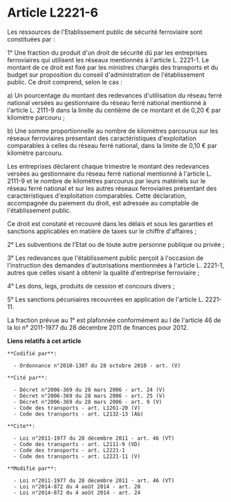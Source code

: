 # Article L2221-6

Les ressources de l'Etablissement public de sécurité ferroviaire sont constituées par : 

1° Une fraction du produit d'un droit de sécurité dû par les entreprises ferroviaires qui utilisent les réseaux mentionnés à
l'article L. 2221-1. Le montant de ce droit est fixé par les ministres chargés des transports et du budget sur proposition du
conseil d'administration de l'établissement public. Ce droit comprend, selon le cas : 

a) Un pourcentage du montant des redevances d'utilisation du réseau ferré national versées au gestionnaire du réseau ferré
national mentionné à l'article L. 2111-9 dans la limite du centième de ce montant et de 0,20 € par kilomètre parcouru ; 

b) Une somme proportionnelle au nombre de kilomètres parcourus sur les réseaux ferroviaires présentant des caractéristiques
d'exploitation comparables à celles du réseau ferré national, dans la limite de 0,10 € par kilomètre parcouru. 

Les entreprises déclarent chaque trimestre le montant des redevances versées au gestionnaire du réseau ferré national
mentionné à l'article L. 2111-9 et le nombre de kilomètres parcourus par leurs matériels sur le réseau ferré national et sur
les autres réseaux ferroviaires présentant des caractéristiques d'exploitation comparables. Cette déclaration, accompagnée du
paiement du droit, est adressée au comptable de l'établissement public. 

Ce droit est constaté et recouvré dans les délais et sous les garanties et sanctions applicables en matière de taxes sur le
chiffre d'affaires ; 

2° Les subventions de l'Etat ou de toute autre personne publique ou privée ; 

3° Les redevances que l'établissement public perçoit à l'occasion de l'instruction des demandes d'autorisations mentionnées à
l'article L. 2221-1, autres que celles visant à obtenir la qualité d'entreprise ferroviaire ; 

4° Les dons, legs, produits de cession et concours divers ; 

5° Les sanctions pécuniaires recouvrées en application de l'article L. 2221-11. 

La fraction prévue au 1° est plafonnée conformément au I de l'article 46 de la loi n° 2011-1977 du 28 décembre 2011 de
finances pour 2012.

**Liens relatifs à cet article**

	**Codifié par**:

	  - Ordonnance n°2010-1307 du 28 octobre 2010 - art. (V)

	**Cité par**:

	  - Décret n°2006-369 du 28 mars 2006 - art. 24 (V)
	  - Décret n°2006-369 du 28 mars 2006 - art. 25 (V)
	  - Décret n°2006-369 du 28 mars 2006 - art. 9 (V)
	  - Code des transports - art. L1261-20 (V)
	  - Code des transports - art. L2132-13 (Ab)

	**Cite**:

	  - Loi n°2011-1977 du 28 décembre 2011 - art. 46 (VT)
	  - Code des transports - art. L2111-9 (VD)
	  - Code des transports - art. L2221-1
	  - Code des transports - art. L2221-11 (V)

	**Modifié par**:

	  - Loi n°2011-1977 du 28 décembre 2011 - art. 46 (VT)
	  - Loi n°2014-872 du 4 août 2014 - art. 20
	  - Loi n°2014-872 du 4 août 2014 - art. 24
